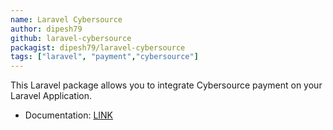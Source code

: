 ```yaml
---
name: Laravel Cybersource
author: dipesh79
github: laravel-cybersource
packagist: dipesh79/laravel-cybersource
tags: ["laravel", "payment","cybersource"]
---
```


This Laravel package allows you to integrate Cybersource payment on your Laravel Application.

- Documentation: [LINK](https://khanaldipesh.com.np/package/laravel-cybersource)
